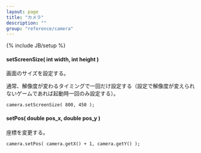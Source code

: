 ```yaml
---
layout: page
title: "カメラ"
description: ""
group: "reference/camera"
---
```

{% include JB/setup %}

#### setScreenSize( int width, int height )
画面のサイズを設定する。

通常、解像度が変わるタイミングで一回だけ設定する（設定で解像度が変えられないゲームであれば起動時一回のみ設定する）。

    camera.setScreenSize( 800, 450 );

#### setPos( double pos_x, double pos_y )
座標を変更する。

    camera.setPos( camera.getX() + 1, camera.getY() );
